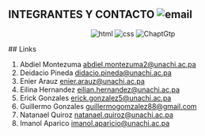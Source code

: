 ## INTEGRANTES Y CONTACTO <a href=""></a><img src="https://img.icons8.com/color/32/000000/gmail.png" alt="email">
<p align="center">
 <img src="https://kinsta.com/wp-content/uploads/2021/03/HTML-5-Badge-Logo.png" alt="html">
  <img src="https://upload.wikimedia.org/wikipedia/commons/thumb/d/d5/CSS3_logo_and_wordmark.svg/1200px-CSS3_logo_and_wordmark.svg.png" alt="css">
   <img src="https://upload.wikimedia.org/wikipedia/commons/thumb/0/04/ChatGPT_logo.svg/640px-ChatGPT_logo.svg.png" alt="ChaptGtp">
</p>
## Links

1. Abdiel Montezuma abdiel.montezuma2@unachi.ac.pa
2. Deidacio Pineda didacio.pineda@unachi.ac.pa
3. Enier Arauz enier.arauz@unachi.ac.pa
4. Eilina Hernandez eilian.hernandez@unachi.ac.pa
5. Erick Gonzales erick.gonzalez5@unachi.ac.pa
6. Guillermo Gonzales guillermogomzalez88@gmail.com
7. Natanael Quiroz natanael.quiroz@unachi.ac.pa
8. Imanol Aparico imanol.aparicio@unachi.ac.pa

